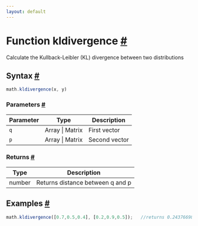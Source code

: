 ```yaml
---
layout: default
---
```


<h1 id="function-kldivergence">Function kldivergence <a href="#function-kldivergence" title="Permalink">#</a></h1>

Calculate the Kullback-Leibler (KL) divergence  between two distributions


<h2 id="syntax">Syntax <a href="#syntax" title="Permalink">#</a></h2>

```js
math.kldivergence(x, y)
```

<h3 id="parameters">Parameters <a href="#parameters" title="Permalink">#</a></h3>

Parameter | Type | Description
--------- | ---- | -----------
`q` | Array &#124; Matrix | First vector
`p` | Array &#124; Matrix | Second vector

<h3 id="returns">Returns <a href="#returns" title="Permalink">#</a></h3>

Type | Description
---- | -----------
number | Returns distance between q and p


<h2 id="examples">Examples <a href="#examples" title="Permalink">#</a></h2>

```js
math.kldivergence([0.7,0.5,0.4], [0.2,0.9,0.5]);   //returns 0.24376698773121153

```




<!-- Note: This file is automatically generated from source code comments. Changes made in this file will be overridden. -->
